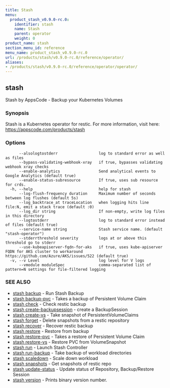 ```yaml
---
title: Stash
menu:
  product_stash_v0.9.0-rc.0:
    identifier: stash
    name: Stash
    parent: operator
    weight: 0
product_name: stash
section_menu_id: reference
menu_name: product_stash_v0.9.0-rc.0
url: /products/stash/v0.9.0-rc.0/reference/operator/
aliases:
- /products/stash/v0.9.0-rc.0/reference/operator/operator/
---
```


## stash

Stash by AppsCode - Backup your Kubernetes Volumes

### Synopsis

Stash is a Kubernetes operator for restic. For more information, visit here: https://appscode.com/products/stash

### Options

```
      --alsologtostderr                  log to standard error as well as files
      --bypass-validating-webhook-xray   if true, bypasses validating webhook xray checks
      --enable-analytics                 Send analytical events to Google Analytics (default true)
      --enable-status-subresource        If true, uses sub resource for crds.
  -h, --help                             help for stash
      --log-flush-frequency duration     Maximum number of seconds between log flushes (default 5s)
      --log_backtrace_at traceLocation   when logging hits line file:N, emit a stack trace (default :0)
      --log_dir string                   If non-empty, write log files in this directory
      --logtostderr                      log to standard error instead of files (default true)
      --service-name string              Stash service name. (default "stash-operator")
      --stderrthreshold severity         logs at or above this threshold go to stderr
      --use-kubeapiserver-fqdn-for-aks   if true, uses kube-apiserver FQDN for AKS cluster to workaround https://github.com/Azure/AKS/issues/522 (default true)
  -v, --v Level                          log level for V logs
      --vmodule moduleSpec               comma-separated list of pattern=N settings for file-filtered logging
```

### SEE ALSO

* [stash backup](/products/stash/v0.9.0-rc.0/reference/operator/stash_backup)	 - Run Stash Backup
* [stash backup-pvc](/products/stash/v0.9.0-rc.0/reference/operator/stash_backup-pvc)	 - Takes a backup of Persistent Volume Claim
* [stash check](/products/stash/v0.9.0-rc.0/reference/operator/stash_check)	 - Check restic backup
* [stash create-backupsession](/products/stash/v0.9.0-rc.0/reference/operator/stash_create-backupsession)	 - create a BackupSession
* [stash create-vs](/products/stash/v0.9.0-rc.0/reference/operator/stash_create-vs)	 - Take snapshot of PersistentVolumeClaims
* [stash forget](/products/stash/v0.9.0-rc.0/reference/operator/stash_forget)	 - Delete snapshots from a restic repository
* [stash recover](/products/stash/v0.9.0-rc.0/reference/operator/stash_recover)	 - Recover restic backup
* [stash restore](/products/stash/v0.9.0-rc.0/reference/operator/stash_restore)	 - Restore from backup
* [stash restore-pvc](/products/stash/v0.9.0-rc.0/reference/operator/stash_restore-pvc)	 - Takes a restore of Persistent Volume Claim
* [stash restore-vs](/products/stash/v0.9.0-rc.0/reference/operator/stash_restore-vs)	 - Restore PVC from VolumeSnapshot
* [stash run](/products/stash/v0.9.0-rc.0/reference/operator/stash_run)	 - Launch Stash Controller
* [stash run-backup](/products/stash/v0.9.0-rc.0/reference/operator/stash_run-backup)	 - Take backup of workload directories
* [stash scaledown](/products/stash/v0.9.0-rc.0/reference/operator/stash_scaledown)	 - Scale down workload
* [stash snapshots](/products/stash/v0.9.0-rc.0/reference/operator/stash_snapshots)	 - Get snapshots of restic repo
* [stash update-status](/products/stash/v0.9.0-rc.0/reference/operator/stash_update-status)	 - Update status of Repository, Backup/Restore Session
* [stash version](/products/stash/v0.9.0-rc.0/reference/operator/stash_version)	 - Prints binary version number.

